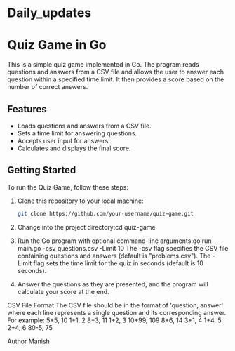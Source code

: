 # Daily_updates

# Quiz Game in Go

This is a simple quiz game implemented in Go. The program reads questions and answers from a CSV file and allows the user to answer each question within a specified time limit. It then provides a score based on the number of correct answers.

## Features

- Loads questions and answers from a CSV file.
- Sets a time limit for answering questions.
- Accepts user input for answers.
- Calculates and displays the final score.

## Getting Started

To run the Quiz Game, follow these steps:

1. Clone this repository to your local machine:

   ```bash
   git clone https://github.com/your-username/quiz-game.git
2. Change into the project directory:cd quiz-game
3. Run the Go program with optional command-line arguments:go run main.go -csv questions.csv -Limit 10
   The -csv flag specifies the CSV file containing questions and answers (default is "problems.csv").
   The -Limit flag sets the time limit for the quiz in seconds (default is 10 seconds).

4. Answer the questions as they are presented, and the program will calculate your score at the end.


 CSV File Format
The CSV file should be in the format of 'question, answer' where each line represents a single question and its corresponding answer. For example:
5+5, 10
1+1, 2
8+3, 11
1+2, 3
10+99, 109
8+6, 14
3+1, 4
1+4, 5
2+4, 6
80-5, 75



Author
Manish
